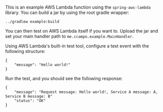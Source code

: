 This is an example AWS Lambda function using the `spring-aws-lambda`
library. You can build a jar by using the root gradle wrapper:

    ../gradlew example:build

You can then test on AWS Lambda itself if you want to. Upload the jar
and set your main handler path to `me.ccampo.example.MainHandler`.

Using AWS Lambda's built-in test tool, configure a test event with the
following structure:

    {
        "message": "Hello world!"
    }

Run the test, and you should see the following response:

    {
        "message": "Request message: Hello world!, Service A message: A, Service B message: B"
        "status": "OK"
    }
